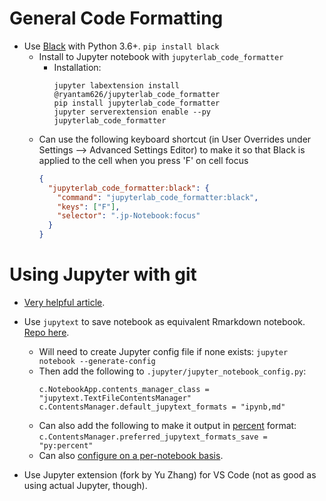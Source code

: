 # General Code Formatting

- Use [Black](https://github.com/ambv/black) with Python 3.6+. `pip install black`
  - Install to Jupyter notebook with `jupyterlab_code_formatter`
    - Installation:
      ```
      jupyter labextension install @ryantam626/jupyterlab_code_formatter
      pip install jupyterlab_code_formatter
      jupyter serverextension enable --py jupyterlab_code_formatter
      ```
  - Can use the following keyboard shortcut (in User Overrides under Settings --> Advanced Settings Editor) to make it so that Black is applied to the cell when you press 'F' on cell focus
    ```json
    {
      "jupyterlab_code_formatter:black": {
        "command": "jupyterlab_code_formatter:black",
        "keys": ["F"],
        "selector": ".jp-Notebook:focus"
      }
    }
    ```

# Using Jupyter with git

- [Very helpful article](https://towardsdatascience.com/version-control-with-jupyter-notebooks-f096f4d7035a).
- Use `jupytext` to save notebook as equivalent Rmarkdown notebook. [Repo here](https://github.com/mwouts/jupytext).

  - Will need to create Jupyter config file if none exists: `jupyter notebook --generate-config`
  - Then add the following to `.jupyter/jupyter_notebook_config.py`:
    ```
    c.NotebookApp.contents_manager_class = "jupytext.TextFileContentsManager"
    c.ContentsManager.default_jupytext_formats = "ipynb,md"
    ```
  - Can also add the following to make it output in [percent](https://github.com/mwouts/jupytext#the-percent-format) format: `c.ContentsManager.preferred_jupytext_formats_save = "py:percent"`
  - Can also [configure on a per-notebook basis](https://github.com/mwouts/jupytext#-per-notebook-configuration).

- Use Jupyter extension (fork by Yu Zhang) for VS Code (not as good as using actual Jupyter, though).
